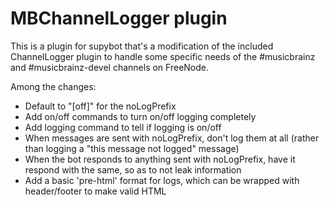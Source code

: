 MBChannelLogger plugin
======================

This is a plugin for supybot that's a modification of the included ChannelLogger plugin to handle some specific needs of the #musicbrainz and #musicbrainz-devel channels on FreeNode.

Among the changes:

* Default to "&#91;off&#93;" for the noLogPrefix
* Add on/off commands to turn on/off logging completely
* Add logging command to tell if logging is on/off
* When messages are sent with noLogPrefix, don't log them at all (rather than logging a "this message not logged" message)
* When the bot responds to anything sent with noLogPrefix, have it respond with the same, so as to not leak information
* Add a basic 'pre-html' format for logs, which can be wrapped with header/footer to make valid HTML
